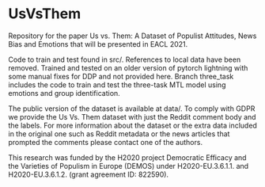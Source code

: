 # UsVsThem
Repository for the paper Us vs. Them: A Dataset of Populist Attitudes, News Bias and Emotions that will be presented in EACL 2021.

Code to train and test found in src/. References to local data have been removed. Trained and tested on an older version of pytorch lightning with some manual fixes for DDP and not provided here. Branch three_task includes the code to train and test the three-task MTL model using emotions and group identification.

The public version of the dataset is available at data/. To comply with  GDPR we provide the Us Vs. Them dataset with just the Reddit comment body and the labels. For more information about the dataset or the extra data included in the original one such as Reddit metadata or the news articles that prompted the comments please contact one of the authors.

This research was funded by the H2020 project Democratic Efficacy and the Varieties of Populism in Europe (DEMOS) under H2020-EU.3.6.1.1. and H2020-EU.3.6.1.2. (grant agreement ID: 822590).
